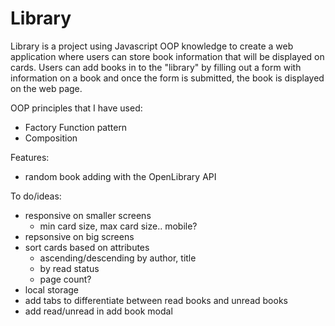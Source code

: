 # Library

Library is a project using Javascript OOP knowledge to create a web application where users can store book information that will be displayed on cards. Users can add books in to the "library" by filling out a form with information on a book and once the form is submitted, the book is displayed on the web page. 

OOP principles that I have used:
- Factory Function pattern
- Composition

Features:
- random book adding with the OpenLibrary API

To do/ideas: 
- responsive on smaller screens
    - min card size, max card size.. mobile?
- repsonsive on big screens
- sort cards based on attributes
    - ascending/descending by author, title
    - by read status
    - page count?
- local storage
- add tabs to differentiate between read books and unread books
- add read/unread in add book modal
